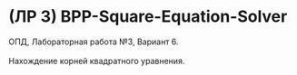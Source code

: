 # (ЛР 3) BPP-Square-Equation-Solver
ОПД, Лабораторная работа №3, Вариант 6. 
<br />
<br />
Нахождение корней квадратного уравнения.
